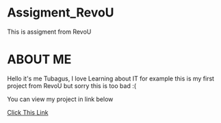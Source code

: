 # Assigment_RevoU
This is assigment from RevoU

<body>
    <h1>ABOUT ME</h1>
    <p>Hello it's me Tubagus, I love Learning about IT for example this is my first project from RevoU but sorry this is too bad :(</p>
    <p>You can view my project in link below </p>
    <a href="https://revou-fundamental-course.github.io/4-sep-23-truebagus">Click This Link</a>
</body>
